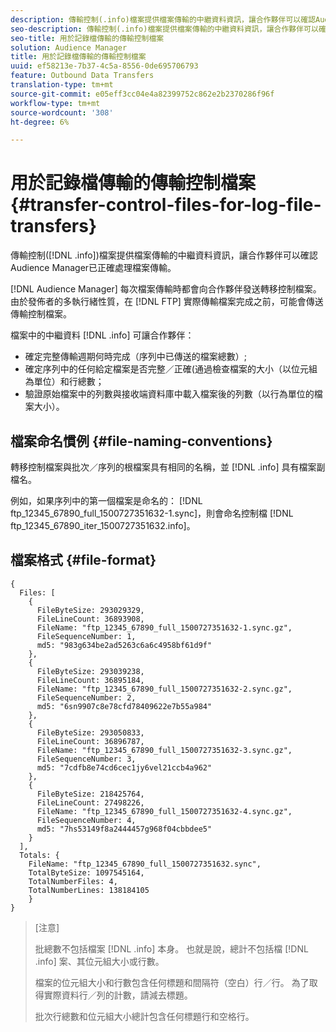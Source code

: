 ```yaml
---
description: 傳輸控制(.info)檔案提供檔案傳輸的中繼資料資訊，讓合作夥伴可以確認Audience Manager已正確處理檔案傳輸。
seo-description: 傳輸控制(.info)檔案提供檔案傳輸的中繼資料資訊，讓合作夥伴可以確認Audience Manager已正確處理檔案傳輸。
seo-title: 用於記錄檔傳輸的傳輸控制檔案
solution: Audience Manager
title: 用於記錄檔傳輸的傳輸控制檔案
uuid: ef58213e-7b37-4c5a-8556-0de695706793
feature: Outbound Data Transfers
translation-type: tm+mt
source-git-commit: e05eff3cc04e4a82399752c862e2b2370286f96f
workflow-type: tm+mt
source-wordcount: '308'
ht-degree: 6%

---
```



# 用於記錄檔傳輸的傳輸控制檔案 {#transfer-control-files-for-log-file-transfers}

傳輸控制([!DNL .info])檔案提供檔案傳輸的中繼資料資訊，讓合作夥伴可以確認Audience Manager已正確處理檔案傳輸。

[!DNL Audience Manager] 每次檔案傳輸時都會向合作夥伴發送轉移控制檔案。 由於發佈者的多執行緒性質，在 [!DNL FTP] 實際傳輸檔案完成之前，可能會傳送傳輸控制檔案。

檔案中的中繼資料 [!DNL .info] 可讓合作夥伴：

* 確定完整傳輸週期何時完成（序列中已傳送的檔案總數）;
* 確定序列中的任何給定檔案是否完整／正確(通過檢查檔案的大小（以位元組為單位）和行總數；
* 驗證原始檔案中的列數與接收端資料庫中載入檔案後的列數（以行為單位的檔案大小）。

## 檔案命名慣例 {#file-naming-conventions}

轉移控制檔案與批次／序列的根檔案具有相同的名稱，並 [!DNL .info] 具有檔案副檔名。

例如，如果序列中的第一個檔案是命名的： [!DNL ftp_12345_67890_full_1500727351632-1.sync]，則會命名控制檔 [!DNL ftp_12345_67890_iter_1500727351632.info]。

## 檔案格式 {#file-format}

```
{
  Files: [
    {
      FileByteSize: 293029329,
      FileLineCount: 36893908,
      FileName: "ftp_12345_67890_full_1500727351632-1.sync.gz",
      FileSequenceNumber: 1,
      md5: "983g634be2ad5263c6a6c4958bf61d9f"
    },
    {
      FileByteSize: 293039238,
      FileLineCount: 36895184,
      FileName: "ftp_12345_67890_full_1500727351632-2.sync.gz",
      FileSequenceNumber: 2,
      md5: "6sn9907c8e78cfd78409622e7b55a984"
    },
    {
      FileByteSize: 293050833,
      FileLineCount: 36896787,
      FileName: "ftp_12345_67890_full_1500727351632-3.sync.gz",
      FileSequenceNumber: 3,
      md5: "7cdfb8e74cd6cec1jy6vel21ccb4a962"
    },
    {
      FileByteSize: 218425764,
      FileLineCount: 27498226,
      FileName: "ftp_12345_67890_full_1500727351632-4.sync.gz",
      FileSequenceNumber: 4,
      md5: "7hs53149f8a2444457g968f04cbbdee5"
    }
  ],
  Totals: {
    FileName: "ftp_12345_67890_full_1500727351632.sync",
    TotalByteSize: 1097545164,
    TotalNumberFiles: 4,
    TotalNumberLines: 138184105
    }
}
```

>[注意]
>
> 批總數不包括檔案 [!DNL .info] 本身。 也就是說，總計不包括檔 [!DNL .info] 案、其位元組大小或行數。
>
> 檔案的位元組大小和行數包含任何標題和間隔符（空白）行／行。 為了取得實際資料行／列的計數，請減去標題。
>
> 批次行總數和位元組大小總計包含任何標題行和空格行。